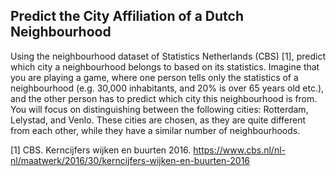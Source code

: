 ## Predict the City Affiliation of a Dutch Neighbourhood

Using the neighbourhood dataset of Statistics Netherlands (CBS) [1], predict which city a neighbourhood belongs to based on its statistics. Imagine that you are playing a game, where one person tells only the statistics of a neighbourhood (e.g. 30,000 inhabitants, and 20% is over 65 years old etc.), and the other person has to predict which city this neighbourhood is from. You will focus on distinguishing between the following cities: Rotterdam, Lelystad, and Venlo. These cities are chosen, as they are quite different from each other, while they have a similar number of neighbourhoods.

[1] CBS. Kerncijfers wijken en buurten 2016. https://www.cbs.nl/nl-nl/maatwerk/2016/30/kerncijfers-wijken-en-buurten-2016
